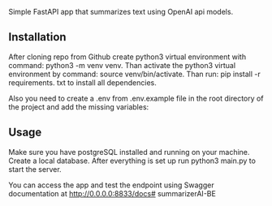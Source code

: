 Simple FastAPI app that summarizes text using OpenAI api models.

## Installation
After cloning repo from Github create python3 virtual environment with command: python3 -m venv venv.
Than activate the python3 virtual environment by command: source venv/bin/activate. 
Than run: pip install -r requirements. txt to install all dependencies.

Also you need to create a .env from .env.example file in the root directory of the project and add the missing variables:

## Usage
Make sure you have postgreSQL installed and running on your machine.
Create a local database. 
After everything is set up run python3 main.py to start the server.

You can access the app and test the endpoint using Swagger documentation at http://0.0.0.0:8833/docs# summarizerAI-BE
